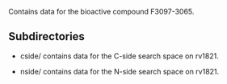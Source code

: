 Contains data for the bioactive compound F3097-3065.

## Subdirectories

- cside/ contains data for the C-side search space on rv1821.

- nside/ contains data for the N-side search space on rv1821.


